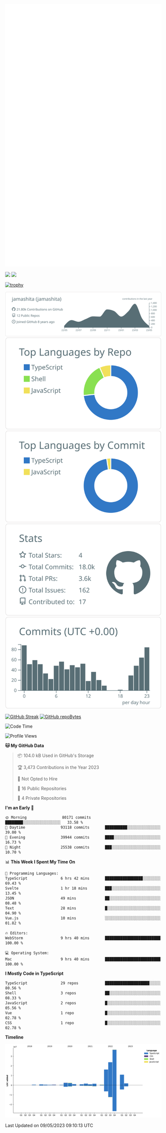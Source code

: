 [![](https://raw.githubusercontent.com/jamashita/jamashita/main/github-metrics.svg)](https://metrics.lecoq.io)

[![](https://github-readme-stats.vercel.app/api?username=jamashita&show_icons=ture&count_private=true)](https://github.com/anuraghazra/github-readme-stats)
[![](https://github-readme-stats.vercel.app/api/top-langs/?username=jamashita&layout=compact)](https://github.com/anuraghazra/github-readme-stats)

[![trophy](https://github-profile-trophy.vercel.app/?username=jamashita)](https://github.com/ryo-ma/github-profile-trophy)

[![](https://raw.githubusercontent.com/jamashita/jamashita/main/profile-summary-card-output/default/0-profile-details.svg)](https://github.com/vn7n24fzkq/github-profile-summary-cards)
[![](https://raw.githubusercontent.com/jamashita/jamashita/main/profile-summary-card-output/default/1-repos-per-language.svg)](https://github.com/vn7n24fzkq/github-profile-summary-cards) [![](https://raw.githubusercontent.com/jamashita/jamashita/main/profile-summary-card-output/default/2-most-commit-language.svg)](https://github.com/vn7n24fzkq/github-profile-summary-cards)
[![](https://raw.githubusercontent.com/jamashita/jamashita/main/profile-summary-card-output/default/3-stats.svg)](https://github.com/vn7n24fzkq/github-profile-summary-cards) [![](https://raw.githubusercontent.com/jamashita/jamashita/main/profile-summary-card-output/default/4-productive-time.svg)](https://github.com/vn7n24fzkq/github-profile-summary-cards)

[![GitHub Streak](http://github-readme-streak-stats.herokuapp.com?user=jamashita)](https://git.io/streak-stats)
[![GitHub repoBytes](https://github-repo-bytecounter.vercel.app/api?username=jamashita)](https://github.com/yamaccu/Github-Repo-ByteCounter)

<!--START_SECTION:waka-->
![Code Time](http://img.shields.io/badge/Code%20Time-481%20hrs%2043%20mins-blue)

![Profile Views](http://img.shields.io/badge/Profile%20Views-1-blue)

**🐱 My GitHub Data** 

> 📦 104.0 kB Used in GitHub's Storage 
 > 
> 🏆 3,473 Contributions in the Year 2023
 > 
> 🚫 Not Opted to Hire
 > 
> 📜 16 Public Repositories 
 > 
> 🔑 4 Private Repositories 
 > 
**I'm an Early 🐤** 

```text
🌞 Morning                80171 commits       ████████░░░░░░░░░░░░░░░░░   33.58 % 
🌆 Daytime                93118 commits       ██████████░░░░░░░░░░░░░░░   39.00 % 
🌃 Evening                39944 commits       ████░░░░░░░░░░░░░░░░░░░░░   16.73 % 
🌙 Night                  25538 commits       ███░░░░░░░░░░░░░░░░░░░░░░   10.70 % 
```


📊 **This Week I Spent My Time On** 

```text
💬 Programming Languages: 
TypeScript               6 hrs 42 mins       █████████████████░░░░░░░░   69.43 % 
Svelte                   1 hr 18 mins        ███░░░░░░░░░░░░░░░░░░░░░░   13.45 % 
JSON                     49 mins             ██░░░░░░░░░░░░░░░░░░░░░░░   08.48 % 
Text                     28 mins             █░░░░░░░░░░░░░░░░░░░░░░░░   04.90 % 
Vue.js                   10 mins             ░░░░░░░░░░░░░░░░░░░░░░░░░   01.82 % 

🔥 Editors: 
WebStorm                 9 hrs 40 mins       █████████████████████████   100.00 % 

💻 Operating System: 
Mac                      9 hrs 40 mins       █████████████████████████   100.00 % 
```

**I Mostly Code in TypeScript** 

```text
TypeScript               29 repos            ████████████████████░░░░░   80.56 % 
Shell                    3 repos             ██░░░░░░░░░░░░░░░░░░░░░░░   08.33 % 
JavaScript               2 repos             █░░░░░░░░░░░░░░░░░░░░░░░░   05.56 % 
Vue                      1 repo              █░░░░░░░░░░░░░░░░░░░░░░░░   02.78 % 
CSS                      1 repo              █░░░░░░░░░░░░░░░░░░░░░░░░   02.78 % 
```



**Timeline**

![Lines of Code chart](https://raw.githubusercontent.com/jamashita/jamashita/main/assets/bar_graph.png)


 Last Updated on 09/05/2023 09:10:13 UTC
<!--END_SECTION:waka-->
